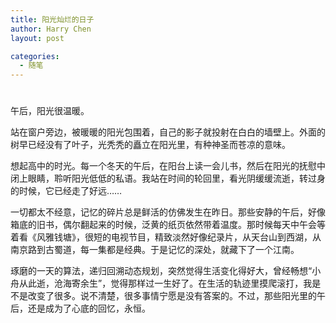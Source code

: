 ```yaml
---
title: 阳光灿烂的日子
author: Harry Chen
layout: post

categories:
  - 随笔
---
```

# 

午后，阳光很温暖。

站在窗户旁边，被暖暖的阳光包围着，自己的影子就投射在白白的墙壁上。外面的树早已经没有了叶子，光秃秃的矗立在阳光里，有种神圣而苍凉的意味。

想起高中的时光。每一个冬天的午后，在阳台上读一会儿书，然后在阳光的抚慰中闭上眼睛，聆听阳光低低的私语。我站在时间的轮回里，看光阴缓缓流逝，转过身的时候，它已经走了好远……

一切都太不经意，记忆的碎片总是鲜活的仿佛发生在昨日。那些安静的午后，好像箱底的旧书，偶尔翻起来的时候，泛黄的纸页依然带着温度。那时候每天中午会等着看《风雅钱塘》，很短的电视节目，精致淡然好像纪录片，从天台山到西湖，从南京路到古蜀道，每一集都是经典。于是记忆的深处，就藏下了一个江南。

琢磨的一天的算法，递归回溯动态规划，突然觉得生活变化得好大，曾经畅想“小舟从此逝，沧海寄余生”，觉得那样过一生好了。在生活的轨迹里摸爬滚打，我是不是改变了很多。说不清楚，很多事情宁愿是没有答案的。不过，那些阳光里的午后，还是成为了心底的回忆，永恒。
